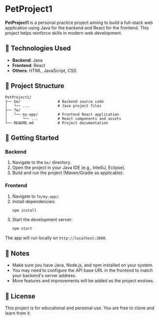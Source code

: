# PetProject1

**PetProject1** is a personal practice project aiming to build a full-stack web application using Java for the backend and React for the frontend. This project helps reinforce skills in modern web development.

## 🔧 Technologies Used

- **Backend**: Java
- **Frontend**: React
- **Others**: HTML, JavaScript, CSS

## 📁 Project Structure

```
PetProject1/
├── be/                 # Backend source code
│   └── ...             # Java project files
├── fe/
│   └── my-app/         # Frontend React application
│       └── ...         # React components and assets
└── README.md           # Project documentation
```

## 🚀 Getting Started

### Backend

1. Navigate to the `be/` directory.
2. Open the project in your Java IDE (e.g., IntelliJ, Eclipse).
3. Build and run the project (Maven/Gradle as applicable).

### Frontend

1. Navigate to `fe/my-app/`.
2. Install dependencies:
   ```bash
   npm install
   ```
3. Start the development server:
   ```bash
   npm start
   ```

The app will run locally on `http://localhost:3000`.

## 📝 Notes

- Make sure you have Java, Node.js, and npm installed on your system.
- You may need to configure the API base URL in the frontend to match your backend's server address.
- More features and improvements will be added as the project evolves.

## 📌 License

This project is for educational and personal use. You are free to clone and learn from it.
